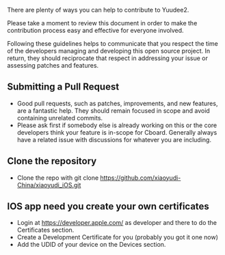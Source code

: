 There are plenty of ways you can help to contribute to Yuudee2.

Please take a moment to review this document in order to make the contribution process easy and effective for everyone involved.

Following these guidelines helps to communicate that you respect the time of the developers managing and developing this open source project. In return, they should reciprocate that respect in addressing your issue or assessing patches and features.

## Submitting a Pull Request

* Good pull requests, such as patches, improvements, and new features, are a fantastic help. They should remain focused in scope and avoid containing unrelated commits.
* Please ask first if somebody else is already working on this or the core developers think your feature is in-scope for Cboard. Generally always have a related issue with discussions for whatever you are including.

## Clone the repository

* Clone the repo with git clone https://github.com/xiaoyudi-China/xiaoyudi_iOS.git

## IOS app need you create your own certificates

* Login at https://developer.apple.com/ as developer and there to do the Certificates section.
* Create a Development Certificate for you (probably you got it one now)
* Add the UDID of your device on the Devices section.

